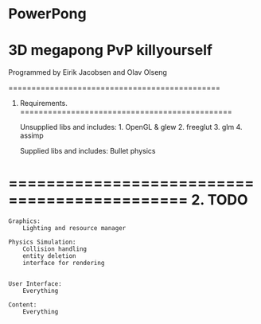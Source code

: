 PowerPong
==============================================
3D megapong PvP killyourself
==============================================

Programmed by Eirik Jacobsen and Olav Olseng

==============================================
1. Requirements.
==============================================
	
	Unsupplied libs and includes:
		1. 	OpenGL & glew 
		2.	freeglut
		3.	glm
		4.	assimp

	Supplied libs and includes:
		Bullet physics
	
	


=============================================
2. TODO
=============================================

	Graphics:
		Lighting and resource manager
		
	Physics Simulation:
		Collision handling
		entity deletion
		interface for rendering
		
		
	User Interface:
		Everything
	
	Content:
		Everything
